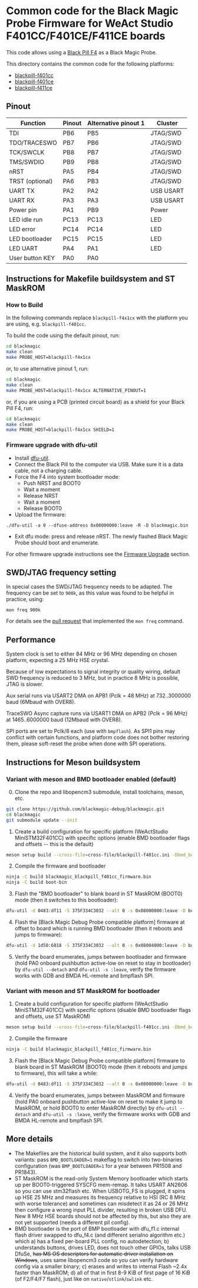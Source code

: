 # Common code for the Black Magic Probe Firmware for WeAct Studio F401CC/F401CE/F411CE boards

This code allows using a [Black Pill F4](https://github.com/WeActStudio/WeActStudio.MiniSTM32F4x1) as a Black Magic Probe.

This directory contains the common code for the following platforms:
- [blackpill-f401cc](./../../blackpill-f401cc/README.md)
- [blackpill-f401ce](./../../blackpill-f401ce/README.md)
- [blackpill-f411ce](./../../blackpill-f411ce/README.md)

## Pinout

| Function        | Pinout | Alternative pinout 1 | Cluster   |
| --------------- | ------ | -------------------- | --------- |
| TDI             | PB6    | PB5                  | JTAG/SWD  |
| TDO/TRACESWO    | PB7    | PB6                  | JTAG/SWD  |
| TCK/SWCLK       | PB8    | PB7                  | JTAG/SWD  |
| TMS/SWDIO       | PB9    | PB8                  | JTAG/SWD  |
| nRST            | PA5    | PB4                  | JTAG/SWD  |
| TRST (optional) | PA6    | PB3                  | JTAG/SWD  |
| UART TX         | PA2    | PA2                  | USB USART |
| UART RX         | PA3    | PA3                  | USB USART |
| Power pin       | PA1    | PB9                  | Power     |
| LED idle run    | PC13   | PC13                 | LED       |
| LED error       | PC14   | PC14                 | LED       |
| LED bootloader  | PC15   | PC15                 | LED       |
| LED UART        | PA4    | PA1                  | LED       |
| User button KEY | PA0    | PA0                  |           |

## Instructions for Makefile buildsystem and ST MaskROM
### How to Build

In the following commands replace `blackpill-f4x1cx` with the platform you are using, e.g. `blackpill-f401cc`.

To build the code using the default pinout, run:

```sh
cd blackmagic
make clean
make PROBE_HOST=blackpill-f4x1cx
```

or, to use alternative pinout 1, run:

```sh
cd blackmagic
make clean
make PROBE_HOST=blackpill-f4x1cx ALTERNATIVE_PINOUT=1
```

or, if you are using a PCB (printed circuit board) as a shield for your Black Pill F4, run:

```sh
cd blackmagic
make clean
make PROBE_HOST=blackpill-f4x1cx SHIELD=1
```

### Firmware upgrade with dfu-util

- Install [dfu-util](https://dfu-util.sourceforge.net).
- Connect the Black Pill to the computer via USB. Make sure it is a data cable, not a charging cable.
- Force the F4 into system bootloader mode:
  - Push NRST and BOOT0
  - Wait a moment
  - Release NRST
  - Wait a moment
  - Release BOOT0
- Upload the firmware:
```
./dfu-util -a 0 --dfuse-address 0x08000000:leave -R -D blackmagic.bin
```
- Exit dfu mode: press and release nRST. The newly flashed Black Magic Probe should boot and enumerate.

For other firmware upgrade instructions see the [Firmware Upgrade](https://black-magic.org/upgrade.html) section.

## SWD/JTAG frequency setting

In special cases the SWD/JTAG frequency needs to be adapted. The frequency can be set to `900k`, as this value was found to be helpful in practice, using:

```
mon freq 900k
```

For details see the [pull request](https://github.com/blackmagic-debug/blackmagic/pull/783#issue-529197718) that implemented the `mon freq` command.


## Performance

System clock is set to either 84 MHz or 96 MHz depending on chosen platform, expecting a 25 MHz HSE crystal.

Because of low expectations to signal integrity or quality wiring, default SWD frequency is reduced to 3 MHz, but in practice 8 MHz is possible, JTAG is slower.

Aux serial runs via USART2 DMA on APB1 (Pclk = 48 MHz) at 732..3000000 baud (6Mbaud with OVER8).

TraceSWO Async capture runs via USART1 DMA on APB2 (Pclk = 96 MHz) at 1465..6000000 baud (12Mbaud with OVER8).

SPI ports are set to Pclk/8 each (use with `bmpflash`). As SPI1 pins may conflict with certain functions, and platform code does not bother restoring them, please soft-reset the probe when done with SPI operations.

## Instructions for Meson buildsystem

### Variant with meson and BMD bootloader enabled (default)

0. Clone the repo and libopencm3 submodule, install toolchains, meson, etc.

```sh
git clone https://github.com/blackmagic-debug/blackmagic.git
cd blackmagic
git submodule update --init
```

1. Create a build configuration for specific platform (WeActStudio MiniSTM32F401CC) with specific options (enable BMD bootloader flags and offsets -- this is the default)

```sh
meson setup build --cross-file=cross-file/blackpill-f401cc.ini -Dbmd_bootloader=true
```

2. Compile the firmware and bootloader

```sh
ninja -C build blackmagic_blackpill_f401cc_firmware.bin
ninja -C build boot-bin
```

3. Flash the "BMD bootloader" to blank board in ST MaskROM (BOOT0) mode (then it switches to this bootloader):

```sh
dfu-util -d 0483:df11 -S 375F334C3032 --alt 0 -s 0x08000000:leave -D build/blackmagic_blackpill_f401cc_bootloader.bin
```

4. Flash the [Black Magic Debug Probe compatible platform] firmware at offset to board which is running BMD bootloader (then it reboots and jumps to firmware):

```sh
dfu-util -d 1d50:6018 -S 375F334C3032 --alt 0 -s 0x08004000:leave -D build/blackmagic_blackpill_f401cc_firmware.bin
```

5. Verify the board enumerates, jumps between bootloader and firmware (hold PA0 onboard pushbutton active-low on reset to stay in bootloader) by `dfu-util --detach` and `dfu-util -s :leave`, verify the firmware works with GDB and BMDA HL-remote and bmpflash SPI.

### Variant with meson and ST MaskROM for bootloader
1. Create a build configuration for specific platform (WeActStudio MiniSTM32F401CC) with specific options (disable BMD bootloader flags and offsets, use ST MaskROM)

```sh
meson setup build --cross-file=cross-file/blackpill-f401cc.ini -Dbmd_bootloader=false
```

2. Compile the firmware

```sh
ninja -C build blackmagic_blackpill_f401cc_firmware.bin
```

3. Flash the [Black Magic Debug Probe compatible platform] firmware to blank board in ST MaskROM (BOOT0) mode (then it reboots and jumps to firmware), this will take a while:

```sh
dfu-util -d 0483:df11 -S 375F334C3032 --alt 0 -s 0x08000000:leave -D build/blackmagic_blackpill_f401cc_firmware.bin
```

4. Verify the board enumerates, jumps between MaskROM and firmware (hold PA0 onboard pushbutton active-low on reset to make it jump to MaskROM, or hold BOOT0 to enter MaskROM directly) by `dfu-util --detach` and `dfu-util -s :leave`, verify the firmware works with GDB and BMDA HL-remote and bmpflash SPI.

## More details

* The Makefiles are the historical build system, and it also supports both variants: pass `BMD_BOOTLOADER=1` makeflag to switch into two-binaries configuration (was `BMP_BOOTLOADER=1` for a year between PR1508 and PR1843).
* ST MaskROM is the read-only System Memory bootloader which starts up per BOOT0-triggered SYSCFG mem-remap. It talks USART AN2606 so you can use stm32flash etc. When USBOTG_FS is plugged, it spins up HSE 25 MHz and measures its frequency relative to HSI (RC 8 MHz with worse tolerance) and sometimes can misdetect it as 24 or 26 MHz then configure a wrong input PLL divider, resulting in broken USB DFU. New 8 MHz HSE boards should not be affected by this, but also they are not yet supported (needs a different pll config).
* BMD bootloader is the port of BMP bootloader with dfu_f1.c internal flash driver swapped to dfu_f4.c (and different serialno algorithm etc.) which
    a) has a fixed per-board PLL config, no autodetection;
    b) understands buttons, drives LED, does not touch other GPIOs, talks USB DfuSe, ~~has MS OS descriptors for automatic driver installation on Windows~~, uses same libopencm3 code so you can verify hardware config via a smaller binary;
    c) erases and writes to internal Flash ~2.4x faster than MaskROM;
    d) all of that in first 8-9 KiB of first page of 16 KiB (of F2/F4/F7 flash), just like on `native`/`stlink`/`swlink` etc.
